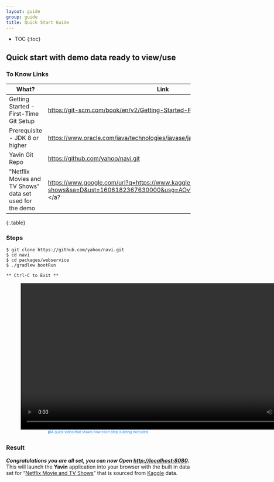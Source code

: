```yaml
---
layout: guide
group: guide
title: Quick Start Guide
---
```


* TOC
{:toc}

Quick start with demo data ready to view/use
-------------------------------------------------

### To Know Links

| What?                    |  Link  |
|---------------------------------|--------|
| Getting Started - First-Time Git Setup  | <a href="https://git-scm.com/book/en/v2/Getting-Started-First-Time-Git-Setup">https://git-scm.com/book/en/v2/Getting-Started-First-Time-Git-Setup</a> |
| Prerequisite - JDK 8 or higher  |  <a href="https://www.oracle.com/java/technologies/javase/javase-jdk8-downloads.html"> https://www.oracle.com/java/technologies/javase/javase-jdk8-downloads.html  </a>    |
| Yavin Git Repo  |  <a href="https://github.com/yahoo/navi.git"> https://github.com/yahoo/navi.git </a>                                                                                       |
| "Netflix Movies and TV Shows" data set used  for the demo | <a href="https://www.google.com/url?q=https://www.kaggle.com/shivamb/netflix-shows&sa=D&ust=1606182367630000&usg=AOvVaw0vjjwg_hSHcq80D3AjOpp1"> https://www.google.com/url?q=https://www.kaggle.com/shivamb/netflix-shows&sa=D&ust=1606182367630000&usg=AOvVaw0vjjwg_hSHcq80D3AjOpp1 </a? |
{:.table}

### Steps
```
$ git clone https://github.com/yahoo/navi.git
$ cd navi
$ cd packages/webservice
$ ./gradlew bootRun

** Ctrl-C to Exit **
```

<center>
  <figure style="font-size:1vw; color:DodgerBlue;">
    <video width="800" controls> <source src="assets/images/QS_installation_and_run" type="video/mp4"></video>
    <figcaption>📹A quick video that shows how each step is being executed.</figcaption>
  </figure>
</center>

### Result
***Congratulations you are all set, you can now Open <a href="http://localhost:8080"> http://localhost:8080</a>.*** This will launch the **Yavin** application into your browser with the built in data set for “<a href="https://www.google.com/url?q=https://www.kaggle.com/shivamb/netflix-shows&amp;sa=D&amp;ust=1606182367630000&amp;usg=AOvVaw0vjjwg_hSHcq80D3AjOpp1" >Netflix Movie and TV Shows</a>” that is sourced from <a href="https://www.google.com/url?q=https://www.kaggle.com/&amp;sa=D&amp;ust=1606182367630000&amp;usg=AOvVaw2MS0pMaHmAABG0JmQABGOV" >Kaggle</a> data.
